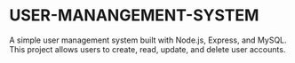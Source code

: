 # USER-MANANGEMENT-SYSTEM
A simple user management system built with Node.js, Express, and MySQL. This project allows users to create, read, update, and delete user accounts.
